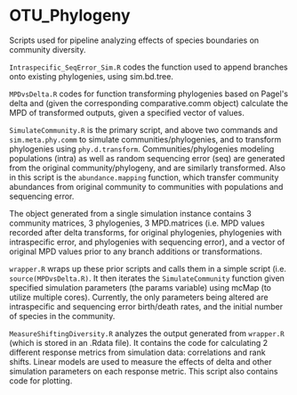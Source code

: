 # OTU_Phylogeny
Scripts used for pipeline analyzing effects of species boundaries on community diversity.

`Intraspecific_SeqError_Sim.R` codes the function used to append branches onto existing phylogenies, 
using sim.bd.tree.

`MPDvsDelta.R` codes for function transforming phylogenies based on Pagel's delta and 
(given the corresponding comparative.comm object) calculate the MPD of transformed outputs, 
given a specified vector of values.

`SimulateCommunity.R` is the primary script, and above two commands and `sim.meta.phy.comm` 
to simulate communities/phylogenies, and to transform phylogenies using
`phy.d.transform`. Communities/phylogenies modeling populations (intra) as well as random sequencing error (seq) are
generated from the original community/phylogeny, and are similarly transformed. Also in this script is the 
`abundance.mapping` function, which transfer community abundances from original community to 
communities with populations and sequencing error.

The object generated from a single simulation instance contains 3 community matrices, 3 phylogenies, 3 MPD.matrices (i.e. 
MPD values recorded after delta transforms, for original phylogenies, phylogenies with intraspecific error, and phylogenies 
with sequencing error), and a vector of original MPD values prior to any branch additions or transformations.

`wrapper.R` wraps up these prior scripts and calls them in a simple script (i.e. `source(MPDvsDelta.R)`. It then iterates the 
`SimulateCommunity` function given specified simulation parameters (the params variable) using mcMap 
(to utilize multiple cores). Currently, the only parameters being altered are intraspecific and sequencing error
birth/death rates, and the initial number of species in the community.

`MeasureShiftingDiversity.R` analyzes the output generated from `wrapper.R` (which is stored in an .Rdata file).
It contains the code for calculating 2 different response metrics from simulation data: correlations and rank shifts. 
Linear models are used to measure the effects of delta and other simulation parameters on each response metric. 
This script also contains code for plotting.

